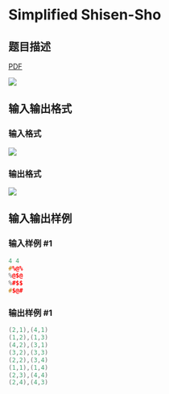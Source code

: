 # Simplified Shisen-Sho

## 题目描述

[problemUrl]: https://uva.onlinejudge.org/index.php?option=com_onlinejudge&Itemid=8&category=17&page=show_problem&problem=1442

[PDF](https://uva.onlinejudge.org/external/105/p10501.pdf)

![](https://cdn.luogu.com.cn/upload/vjudge_pic/UVA10501/36bae13afb27316c0ef84d90e94233ead7f9899d.png)

## 输入输出格式

### 输入格式

![](https://cdn.luogu.com.cn/upload/vjudge_pic/UVA10501/49fc511f6280c897eb122e9c8c181630ce4471ea.png)

### 输出格式

![](https://cdn.luogu.com.cn/upload/vjudge_pic/UVA10501/a5107de051224b73b1d8f295c0a4ee98d4eb554e.png)

## 输入输出样例

### 输入样例 #1

```cpp
4 4
#%@%
%@$@
%#$$
#$@#
```


### 输出样例 #1

```cpp
(2,1),(4,1)
(1,2),(1,3)
(4,2),(3,1)
(3,2),(3,3)
(2,2),(3,4)
(1,1),(1,4)
(2,3),(4,4)
(2,4),(4,3)
```


